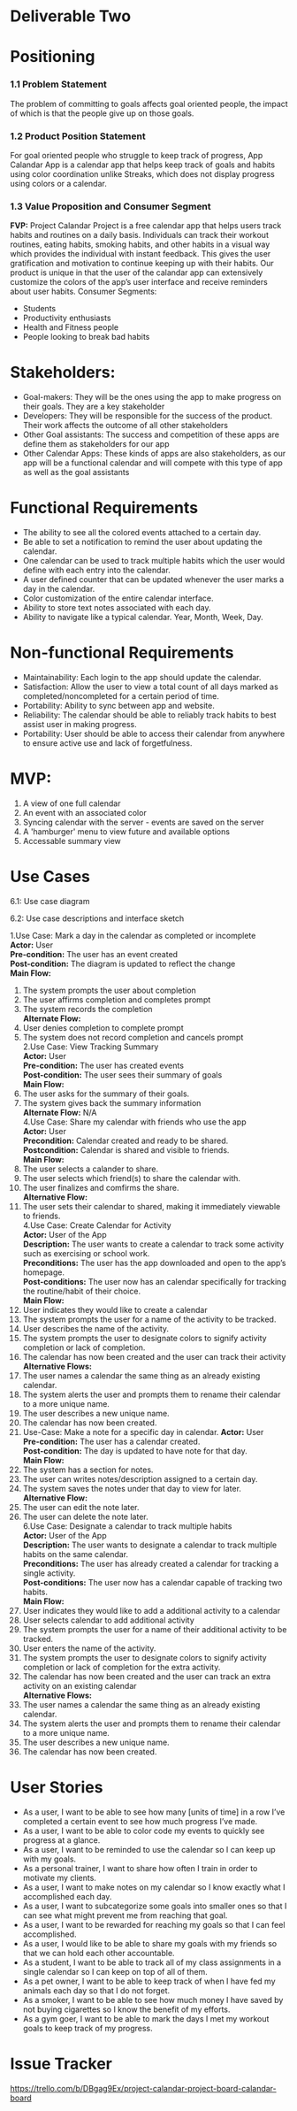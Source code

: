 # Deliverable Two

# Positioning  
### 1.1  Problem Statement  
The problem of committing to goals affects goal oriented people, the impact of which is that the people give up on those goals.  

### 1.2  Product Position Statement  
For goal oriented people who struggle to keep track of progress, App Calandar App is a calendar app that helps keep track of goals and habits using color coordination unlike Streaks, which does not display progress using colors or a calendar.  

### 1.3  Value Proposition and Consumer Segment
**FVP:** Project Calandar Project is a free calendar app that helps users track habits and routines on a daily basis. Individuals can track their workout routines, eating habits, smoking habits, and other habits in a visual way which provides the individual with instant feedback. This gives the user gratification and motivation to continue keeping up with their habits. Our product is unique in that the user of the calandar app can extensively customize the colors of the app’s user interface and receive reminders about user habits.
Consumer Segments:
- Students
- Productivity enthusiasts
- Health and Fitness people
- People looking to break bad habits  

# Stakeholders:
- Goal-makers: They will be the ones using the app to make progress on their goals. They are a key stakeholder  
- Developers: They will be responsible for the success of the product. Their work affects the outcome of all other stakeholders  
- Other Goal assistants: The success and competition of these apps are define them as stakeholders for our app  
- Other Calendar Apps: These kinds of apps are also stakeholders, as our app will be a functional calendar and will compete with this type of app as well as the goal assistants  

# Functional Requirements  
- The ability to see all the colored events attached to a certain day.
- Be able to set a notification to remind the user about updating the calendar.
- One calendar can be used to track multiple habits which the user would define with each entry into the calendar.
- A user defined counter that can be updated whenever the user marks a day in the calendar.
- Color customization of the entire calendar interface.
- Ability to store text notes associated with each day.
- Ability to navigate like a typical calendar. Year, Month, Week, Day. 
# Non-functional Requirements  
- Maintainability: Each login to the app should update the calendar.
- Satisfaction: Allow the user to view a total count of all days marked as completed/noncompleted for a certain period of time.
- Portability: Ability to sync between app and website.
- Reliability: The calendar should be able to reliably track habits to best assist user in making progress.
- Portability: User should be able to access their calendar from anywhere to ensure active use and lack of forgetfulness.
# MVP: 
1. A view of one full calendar  
2. An event with an associated color  
3. Syncing calendar with the server - events are saved on the server  
4. A 'hamburger' menu to view future and available options
5. Accessable summary view

# Use Cases  
6.1: Use case diagram  

6.2: Use case descriptions and interface sketch  

1.Use Case: Mark a day in the calendar as completed or incomplete  
**Actor:** User  
**Pre-condition:** The user has an event created  
**Post-condition:** The diagram is updated to reflect the change  
**Main Flow:** 
1. The system prompts the user about completion  
2. The user affirms completion and completes prompt  
3. The system records the completion  
**Alternate Flow:**  
1. User denies completion to complete prompt  
2. The system does not record completion and cancels prompt  
2.Use Case: View Tracking Summary  
**Actor:** User  
**Pre-condition:** The user has created events  
**Post-condition:** The user sees their summary of goals  
**Main Flow:**  
1. The user asks for the summary of their goals.  
2. The system gives back the summary information  
**Alternate Flow:** N/A  
4.Use Case: Share my calendar with friends who use the app  
**Actor:** User  
**Precondition:** Calendar created and ready to be shared.  
**Postcondition:** Calendar is shared and visible to friends.  
**Main Flow:**  
1. The user selects a calander to share.  
2. The user selects which friend(s) to share the calendar with.  
3. The user finalizes and comfirms the share.  
**Alternative Flow:**
1. The user sets their calendar to shared, making it immediately viewable to friends.  
4.Use Case: Create Calendar for Activity  
**Actor:** User of the App  
**Description:** The user wants to create a calendar to track some activity such as exercising or school work.  
**Preconditions:** The user has the app downloaded and open to the app’s homepage.  
**Post-conditions:** The user now has an calendar specifically for tracking the routine/habit of their choice.  
**Main Flow:**  
1. User indicates they would like to create a calendar  
2. The system prompts the user for a name of the activity to be tracked.  
3. User describes the name of the activity.  
4. The system prompts the user to designate colors to signify activity completion or lack of completion.  
5. The calendar has now been created and the user can track their activity  
**Alternative Flows:**  
1. The user names a calendar the same thing as an already existing calendar.  
2. The system alerts the user and prompts them to rename their calendar to a more unique name.  
3. The user describes a new unique name.  
4. The calendar has now been created.  
5. Use-Case: Make a note for a specific day in calendar.
**Actor:** User  
**Pre-condition:** The user has a calendar created.  
**Post-condition:** The day is updated to have note for that day.  
**Main Flow:**  
1. The system has a section for notes.  
2. The user can writes notes/description assigned to a certain day.  
3. The system saves the notes under that day to view for later.  
**Alternative Flow:**  
1. The user can edit the note later.  
2. The user can delete the note later.  
6.Use Case: Designate a calendar to track multiple habits  
**Actor:** User of the App  
**Description:** The user wants to designate a calendar to track multiple habits on the same calendar.  
**Preconditions:** The user has already created a calendar for tracking a single activity.  
**Post-conditions:** The user now has a calendar capable of tracking two habits.  
**Main Flow:**  
1. User indicates they would like to add a additional activity to a calendar  
2. User selects calendar to add additional activity  
3. The system prompts the user for a name of their additional activity to be tracked.  
4. User enters the name of the activity.  
5. The system prompts the user to designate colors to signify activity completion or lack of completion for the extra activity.  
6. The calendar has now been created and the user can track an extra activity on an existing calendar  
**Alternative Flows:**  
1. The user names a calendar the same thing as an already existing calendar.  
2. The system alerts the user and prompts them to rename their calendar to a more unique name.  
3. The user describes a new unique name.  
4. The calendar has now been created.  
# User Stories
- As a user, I want to be able to see how many [units of time] in a row I’ve completed a certain event to see how much progress I’ve made.
- As a user, I want to be able to color code my events to quickly see progress at a glance.
- As a user, I want to be reminded to use the calendar so I can keep up with my goals.
- As a personal trainer, I want to share how often I train in order to motivate my clients.
- As a user, I want to make notes on my calendar so I know exactly what I accomplished each day.
- As a user, I want to subcategorize some goals into smaller ones so that I can see what might prevent me from reaching that goal.
- As a user, I want to be rewarded for reaching my goals so that I can feel accomplished.
- As a user, I would like to be able to share my goals with my friends so that we can hold each other accountable.
- As a student, I want to be able to track all of my class assignments in a single calendar so I can keep on top of all of them.
- As a pet owner, I want to be able to keep track of when I have fed my animals each day so that I do not forget.
- As a smoker, I want to be able to see how much money I have saved by not buying cigarettes so I know the benefit of my efforts.
- As a gym goer, I want to be able to mark the days I met my workout goals to keep track of my progress.

# Issue Tracker
https://trello.com/b/DBgag9Ex/project-calandar-project-board-calandar-board
